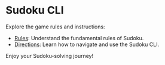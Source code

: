 # Sudoku CLI

Explore the game rules and instructions:

- [Rules](Rules.md): Understand the fundamental rules of Sudoku.
- [Directions](Directions.md): Learn how to navigate and use the Sudoku CLI.

Enjoy your Sudoku-solving journey!
